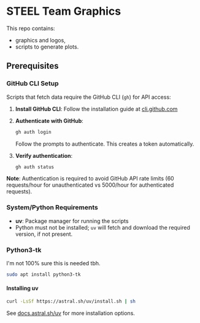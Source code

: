 # STEEL Team Graphics

This repo contains:

- graphics and logos,
- scripts to generate plots.

## Prerequisites

### GitHub CLI Setup

Scripts that fetch data require the GitHub CLI (`gh`) for API access:

1. **Install GitHub CLI**: Follow the installation guide at [cli.github.com](https://cli.github.com)

2. **Authenticate with GitHub**:

   ```bash
   gh auth login
   ```

   Follow the prompts to authenticate. This creates a token automatically.

3. **Verify authentication**:

   ```bash
   gh auth status
   ```

**Note**: Authentication is required to avoid GitHub API rate limits (60 requests/hour for unauthenticated vs 5000/hour for authenticated requests).

### System/Python Requirements

- **uv**: Package manager for running the scripts
- Python must not be installed; `uv` will fetch and download the required version, if not present.

### Python3-tk

I'm not 100% sure this is needed tbh.

```bash
sudo apt install python3-tk
```

#### Installing uv

```bash
curl -LsSf https://astral.sh/uv/install.sh | sh
```

See [docs.astral.sh/uv](https://docs.astral.sh/uv/) for more installation options.
